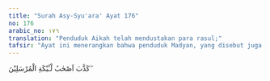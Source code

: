 ```yaml
---
title: "Surah Asy-Syu'ara' Ayat 176"
no: 176
arabic_no: ١٧٦
translation: "Penduduk Aikah telah mendustakan para rasul;"
tafsir: "Ayat ini menerangkan bahwa penduduk Madyan, yang disebut juga kabilah Madyan, telah mendustakan Nabi Syuaib yang menyeru mereka agar bertakwa kepada Allah dengan melaksanakan perintah-Nya dan meninggalkan larangan-Nya. Dalam ayat ini diterangkan bahwa tindakan penduduk Madyan itu sama hukumnya dengan mendustakan para rasul, karena mendustakan seorang rasul sama artinya dengan mendustakan semua rasul yang diutus Allah. Menurut Ibnu Kasir, penduduk Madyan dan Aikah adalah satu kabilah. Hanya di dalam Al-Qur'an kadangkala mereka diungkapkan sebagai penduduk Madyan dan kadangkala disebut sebagai penduduk Aikah.\n\nKabilah Madyan adalah satu kabilah yang mendiami daerah di sekitar Teluk Aqabah dan tempat sebelah utaranya. Madyan ialah eponim dari nenek moyang mereka, Madyan. Madyan adalah salah seorang putra Nabi Ibrahim. Kehidupan mereka pada waktu itu sejahtera. Mereka berbahagia, dan berkedudukan sebagai saudagar. Kota yang terbesar di daerah Madyan ini pun dinamai pula Madyan. Kota ini terletak di tengah-tengah daerah Madyan di pantai timur Laut Merah segaris lintang dengan Tabuk. Yang dimaksud dengan penduduk Aikah pada ayat di atas adalah penduduk Madyan. \n\nSebagian mufasir berpendapat bahwa Nabi Syuaib diutus setelah Nabi Musa. Sebagian yang lain mengatakan sebaliknya, yaitu sebelum pengutusan Nabi Musa."
---
```

كَذَّبَ اَصْحٰبُ لْـَٔيْكَةِ الْمُرْسَلِيْنَ ۖ 